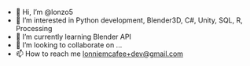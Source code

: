 - 👋 Hi, I’m @lonzo5
- 👀 I’m interested in Python development, Blender3D, C#, Unity, SQL, R, Processing
- 🌱 I’m currently learning Blender API
- 💞️ I’m looking to collaborate on ...
- 📫 How to reach me lonniemcafee+dev@gmail.com

<!---
lonzo5/lonzo5 is a ✨ special ✨ repository because its `README.md` (this file) appears on your GitHub profile.
You can click the Preview link to take a look at your changes.
--->

